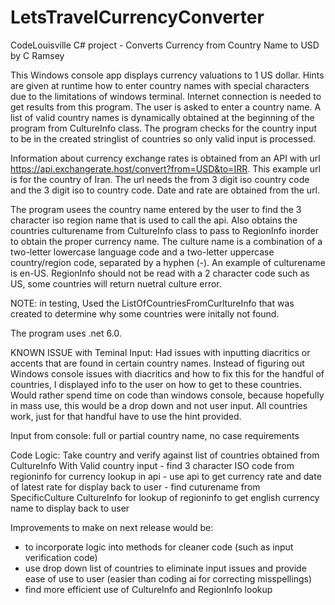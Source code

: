 # LetsTravelCurrencyConverter
CodeLouisville C# project - Converts Currency from Country Name to USD by C Ramsey

This Windows console app displays currency valuations to 1 US dollar.  Hints are given at runtime how to enter country names with 
special characters due to the limitations of windows terminal. Internet connection is needed to get results from this program.
The user is asked to enter a country name. A list of valid country names is dynamically obtained at the beginning of the program
from CultureInfo class. The program checks for the country input to be in the created stringlist of countries so only valid input is processed.

Information about currency exchange rates is obtained from an API with url https://api.exchangerate.host/convert?from=USD&to=IRR.
This example url is for the country of Iran.  The url needs the from 3 digit iso country code and the 3 digit iso to country code.
Date and rate are obtained from the url.

The program usees the country name entered by the user to find the 3 character iso region name that is used to call the api. Also obtains the 
countries culturename from CultureInfo class to pass to RegionInfo inorder to obtain the proper currency name. 
The culture name is a combination of a two-letter lowercase language code and a two-letter uppercase country/region code, separated by a hyphen (-).
An example of culturename is en-US.
RegionInfo should not be read with a 2 character code such as US, some countries will return nuetral culture error.

NOTE: in testing, Used the ListOfCountriesFromCurltureInfo that was created to determine why some countries were initally not found.

The program uses .net 6.0.

KNOWN ISSUE with Teminal Input: Had issues with inputting diacritics or accents that are found in certain country names.  Instead of figuring out
Windows console issues with diacritics and how to fix this for the handful of countries, I displayed info to the user on how to get to these countries. 
Would rather spend time on code than windows console, because hopefully in mass use, this would be a drop down and not user input. All countries
work, just for that handful have to use the hint provided.

Input from console:
full or partial country name, no case requirements

Code Logic:
Take country and verify against list of countries obtained from CultureInfo
With Valid country input 
	- find 3 character ISO code from regioninfo for currency lookup in api
	- use api to get currency rate and date of latest rate for display back to user
	- find cuturename from SpecificCulture CultureInfo for lookup of regioninfo to get english currency name to display back to user

Improvements to make on next release would be:
- to incorporate logic into methods for cleaner code (such as input verification code)
- use drop down list of countries to eliminate input issues and provide ease of use to user (easier than coding ai for correcting misspellings)
- find more efficient use of CultureInfo and  RegionInfo lookup
			


